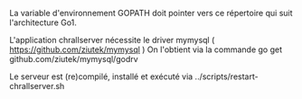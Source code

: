 
La variable d'environnement GOPATH doit pointer vers ce répertoire qui suit l'architecture Go1.

L'application chrallserver nécessite le driver mymysql ( https://github.com/ziutek/mymysql )
On l'obtient via la commande
    go get github.com/ziutek/mymysql/godrv
    
Le serveur est (re)compilé, installé et exécuté via
	../scripts/restart-chrallserver.sh
